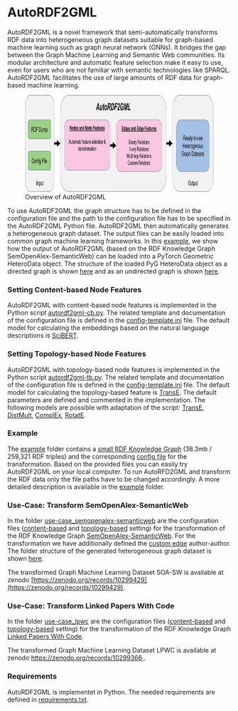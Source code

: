 # AutoRDF2GML

AutoRDF2GML is a novel framework that semi-automatically transforms RDF data into heterogeneous graph datasets suitable for graph-based machine learning such as graph neural network (GNNs).
It bridges the gap between the Graph Machine Learning and Semantic Web communities. Its modular architecture and automatic feature selection make it easy to use, even for users who are not familiar with semantic technologies like SPARQL. AutoRDF2GML facilitates the use of large amounts of RDF data for graph-based machine learning.


<figure>
    <img width="857" height="217" src="autordf2gml-overview.png"
         alt="Overview of AutoRDF2GML">
    <figcaption>Overview of AutoRDF2GML</figcaption>
</figure>

To use AutoRDF2GML the graph structure has to be defined in the configuration file and the path to the configuration file has to be specified in the AutoRDF2GML Python file. AutoRDF2GML then automatically generates a heterogeneous graph dataset. The output files can be easily loaded into common graph machine learning frameworks. In this [example](./create-pyg-heterodata.py), we show how the output of AutoRDF2GML (based on the RDF Knowledge Graph SemOpenAlex-SemanticWeb) can be loaded into a PyTorch Geometric HeteroData object. The structure of the loaded PyG HeteroData object as a directed graph is shown [here](./pyg-heterodata-soa-sw-directed.txt) and as an undirected graph is shown [here](./pyg-heterodata-soa-sw-undirected.txt).


### Setting Content-based Node Features

AutoRDF2GML with content-based node features is implemented in the Python script [autordf2gml-cb.py](./content-based-feature/autordf2gml-cb.py). The related template and documentation of the configuration file is defined in the [config-template.ini](./content-based-feature/config-template.ini) file.
The default model for calculating the embeddings based on the natural language descriptions is [SciBERT](https://huggingface.co/allenai/scibert_scivocab_uncased).

### Setting Topology-based Node Features

AutoRDF2GML with topology-based node features is implemented in the Python script [autordf2gml-tb.py](./topology-based-feature/autordf2gml-tb.py). The related template and documentation of the configuration file is defined in the [config-template.ini](./topology-based-feature/config-template.ini) file.
The default model for calculating the topology-based feature is [TransE](https://pytorch-geometric.readthedocs.io/en/latest/generated/torch_geometric.nn.kge.TransE.html). The default parameters are defined and commented in the implementation. 
The following models are possible with adaptation of the script: [TransE](https://pytorch-geometric.readthedocs.io/en/latest/generated/torch_geometric.nn.kge.TransE.html#torch_geometric.nn.kge.TransE), [DistMult](https://pytorch-geometric.readthedocs.io/en/latest/generated/torch_geometric.nn.kge.DistMult.html#torch_geometric.nn.kge.DistMult), [ComplEx](https://pytorch-geometric.readthedocs.io/en/latest/generated/torch_geometric.nn.kge.ComplEx.html#torch_geometric.nn.kge.ComplEx), [RotatE](https://pytorch-geometric.readthedocs.io/en/latest/generated/torch_geometric.nn.kge.RotatE.html#torch_geometric.nn.kge.RotatE).


### Example

The [example](./example) folder contains a [small RDF Knowledge Graph](./example/semopenalex-C1793878-sample.nt) (38.3mb / 259,321 RDF triples) and the corresponding [config file](./example/config-cb.ini) for the transformation. Based on the provided files you can easily try AutoRDF2GML on your local computer. To run AutoRFD2GML and transform the RDF data only the file paths have to be changed accordingly. A more detailed description is available in the [example](./example) folder.


### Use-Case: Transform SemOpenAlex-SemanticWeb

In the folder [use-case_semopenalex-semanticweb](./use-case_semopenalex-semanticweb) are the configuration files ([content-based](./use-case_semopenalex-semanticweb/config-cb.ini) and [topology-based](./use-case_semopenalex-semanticweb/config-tb.ini) setting) for the transformation of the RDF Knowledge Graph [SemOpenAlex-SemanticWeb](https://github.com/davidlamprecht/semantic-gnn-recommendation/tree/main/semopenalex-semanticweb). For the transformation we have additionally defined the [custom edge](./use-case_semopenalex-semanticweb/autordf2gml-cb-with-custom-edge.py) author-author. The folder structure of the generated heterogeneous graph dataset is shown [here](./use-case_semopenalex-semanticweb/autordf2gml-output-soa-sw.txt). 

The transformed Graph Machine Learning Dataset SOA-SW is available at zenodo [https://zenodo.org/records/10299429](https://zenodo.org/records/10299429).

### Use-Case: Transform Linked Papers With Code

In the folder [use-case_lpwc](./use-case_lpwc) are the configuration files ([content-based](./use-case_lpwc/config-cb.ini) and [topology-based](./use-case_lpwc/config-tb.ini) setting) for the transformation of the RDF Knowledge Graph [Linked Papers With Code](https://github.com/davidlamprecht/linkedpaperswithcode).

The transformed Graph Machine Learning Dataset LPWC is available at zenodo [https://zenodo.org/records/10299366 ](https://zenodo.org/records/10299366).

### Requirements

AutoRDF2GML is implementet in Python. The needed requirements are defined in [requirements.txt](./requirements.txt).
